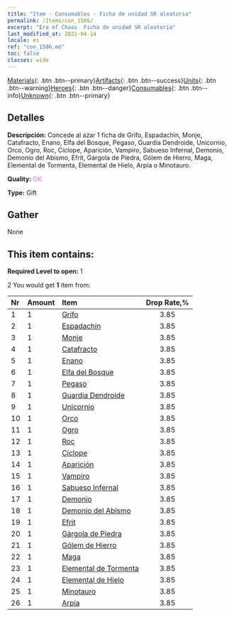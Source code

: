 ```yaml
---
title: "Item - Consumables - Ficha de unidad SR aleatoria"
permalink: /Items/con_1586/
excerpt: "Era of Chaos  Ficha de unidad SR aleatoria"
last_modified_at: 2021-04-14
locale: es
ref: "con_1586.md"
toc: false
classes: wide
---
```

 [Materials](/es/Items/){: .btn .btn--primary}[Artifacts](/es/Items/Artifacts/){: .btn .btn--success}[Units](/es/Items/Units/){: .btn .btn--warning}[Heroes](/es/Items/Heroes/){: .btn .btn--danger}[Consumables](/es/Items/Consumables/){: .btn .btn--info}[Unknown](/es/Items/Unknown/){: .btn .btn--primary}

## Detalles
 **Descripción:** Concede al azar 1 ficha de Grifo, Espadachín, Monje, Catafracto, Enano, Elfa del Bosque, Pegaso, Guardia Dendroide, Unicornio, Orco, Ogro, Roc, Cíclope, Aparición, Vampiro, Sabueso Infernal, Demonio, Demonio del Abismo, Efrit, Gárgola de Piedra, Gólem de Hierro, Maga, Elemental de Tormenta, Elemental de Hielo, Arpía o Minotauro.

 **Quality:** <span style="color: #DA70D6">OK</span>

 **Type:** Gift

## Gather

  None

## This item contains:

 **Required Level to open:** 1

 2 You would get **1** item  from:

  | Nr | Amount |     Item    | Drop Rate,% |
  |:---|:-------|:------------|:---------:|
  | 1 | 1 | [Grifo](/es/Items/unt_192/) | 3.85 | 
  | 2 | 1 | [Espadachín](/es/Items/unt_193/) | 3.85 | 
  | 3 | 1 | [Monje](/es/Items/unt_194/) | 3.85 | 
  | 4 | 1 | [Catafracto](/es/Items/unt_195/) | 3.85 | 
  | 5 | 1 | [Enano](/es/Items/unt_200/) | 3.85 | 
  | 6 | 1 | [Elfa del Bosque](/es/Items/unt_201/) | 3.85 | 
  | 7 | 1 | [Pegaso](/es/Items/unt_202/) | 3.85 | 
  | 8 | 1 | [Guardia Dendroide](/es/Items/unt_203/) | 3.85 | 
  | 9 | 1 | [Unicornio](/es/Items/unt_204/) | 3.85 | 
  | 10 | 1 | [Orco](/es/Items/unt_219/) | 3.85 | 
  | 11 | 1 | [Ogro](/es/Items/unt_220/) | 3.85 | 
  | 12 | 1 | [Roc](/es/Items/unt_221/) | 3.85 | 
  | 13 | 1 | [Cíclope](/es/Items/unt_222/) | 3.85 | 
  | 14 | 1 | [Aparición](/es/Items/unt_210/) | 3.85 | 
  | 15 | 1 | [Vampiro](/es/Items/unt_211/) | 3.85 | 
  | 16 | 1 | [Sabueso Infernal](/es/Items/unt_228/) | 3.85 | 
  | 17 | 1 | [Demonio](/es/Items/unt_229/) | 3.85 | 
  | 18 | 1 | [Demonio del Abismo](/es/Items/unt_230/) | 3.85 | 
  | 19 | 1 | [Efrit](/es/Items/unt_231/) | 3.85 | 
  | 20 | 1 | [Gárgola de Piedra](/es/Items/unt_236/) | 3.85 | 
  | 21 | 1 | [Gólem de Hierro](/es/Items/unt_237/) | 3.85 | 
  | 22 | 1 | [Maga](/es/Items/unt_238/) | 3.85 | 
  | 23 | 1 | [Elemental de Tormenta](/es/Items/unt_263/) | 3.85 | 
  | 24 | 1 | [Elemental de Hielo](/es/Items/unt_264/) | 3.85 | 
  | 25 | 1 | [Minotauro](/es/Items/unt_248/) | 3.85 | 
  | 26 | 1 | [Arpía](/es/Items/unt_245/) | 3.85 | 
